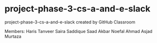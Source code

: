 # project-phase-3-cs-a-and-e-slack
project-phase-3-cs-a-and-e-slack created by GitHub Classroom

Members:
  Haris Tanveer
  Saira Saddique
  Saad Akbar
  Noefal Ahmad
  Asjad Murtaza
